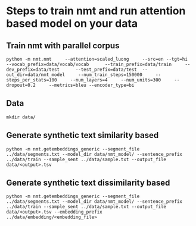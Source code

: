# Steps to train nmt and run attention based model on your data

## Train nmt with parallel corpus

`python -m nmt.nmt     --attention=scaled_luong     --src=en --tgt=hi     --vocab_prefix=data/vocab/vocab      --train_prefix=data/train     --dev_prefix=data/test      --test_prefix=data/test  --out_dir=data/nmt_model     --num_train_steps=150000     --steps_per_stats=100     --num_layers=4     --num_units=300     --dropout=0.2     --metrics=bleu --encoder_type=bi`


## Data

`mkdir data/`
 

## Generate synthetic text similarity based

`python -m nmt.getembeddings_generic --segment_file ../data/segments.txt --model_dir data/nmt_model/ --sentence_prefix ../data/train --sample_sent ../data/sample.txt --output_file data/<output>.tsv`

## Generate synthetic text dissimilarity based

`python -m nmt.getembeddings_generic --segment_file ../data/segments.txt --model_dir data/nmt_model/ --sentence_prefix ../data/train --sample_sent ../data/sample.txt --output_file data/<output>.tsv --embedding_prefix ../data/embedding/<embedding_file>`

